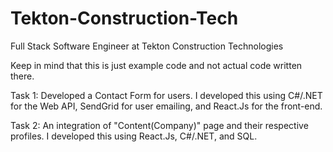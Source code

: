 # Tekton-Construction-Tech
Full Stack Software Engineer at Tekton Construction Technologies

Keep in mind that this is just example code and not actual code written there.

Task 1: Developed a Contact Form for users. I developed this using C#/.NET for the Web API, SendGrid for user emailing, and React.Js for the front-end. 

Task 2: An integration of "Content(Company)" page and their respective profiles. I developed this using React.Js, C#/.NET, and SQL. 
